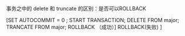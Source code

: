 
事务之中的
delete 和 truncate 的区别：是否可以ROLLBACK

[SET AUTOCOMMIT = 0 ;
 START TRANSACTION;
 DELETE FROM major;                            TRANCATE FROM major;
 ROLLBACK （成功）]                             ROLLBACK(失败) ]
 
 